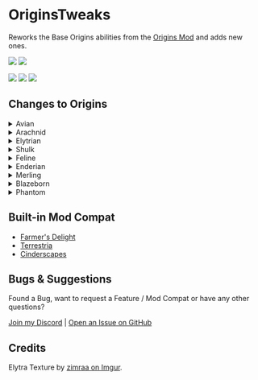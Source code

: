 # OriginsTweaks

Reworks the Base Origins abilities from the [Origins Mod](https://modrinth.com/mod/origins) and adds new ones.

<a href="https://modrinth.com/mod/originstweaks"><img src="https://img.shields.io/badge/Available_on-Modrinth-%2300AF5C?logo=modrinth&logoColor=%2300AF5C"></a>
<a href="https://github.com/ChromexUnderscore/OriginsTweaks"><img src="https://img.shields.io/badge/Available_on-GitHub-%23181717?logo=github&logoColor=%23181717"></a>

<img src=https://img.shields.io/badge/Requires-gray>
<a href="https://modrinth.com/mod/origins"><img src="https://img.shields.io/badge/Origins-lightblue"></a>
<a href="https://modrinth.com/mod/pehkui"><img src="https://img.shields.io/badge/Pehkui-lightgray"></a>

## Changes to Origins

<details><summary>Avian</summary>

+ Slow falling can be toggled.
+ Avians can sense undead mobs within 16 blocks distance and deal more damage to them in melee combat.
+ Spectral Arrows deal increased damage when shot by an Avian.

</details>

<details><summary>Arachnid</summary>

+ The Arachnid has a webshot ability.
  + The webshot is fired using the Primary Key.
  + Hitting terrain grapples towards it.
  + Hitting entities catches it in cobweb.
    + Catching entities in cobweb has a longer cooldown than grappling.
    + This replaces the webbing in melee combat.
+ Arachnids are shorter and can fit into 1-block gaps when sneaking.
+ Climbing no longer slows down mining speed.
+ Fall damage is only taken after a fall greater than 30 Blocks.
+ Arachnids can craft 9 strings into cobweb and cobweb back into 9 string.
+ Cobwebs can be broken per hand and always return a cobweb item.

</details>

<details><summary>Elytrian</summary>

+ The Elytra has a custom texture exclusive to Elytrians. The Elytra Texture was made by [zimraa on Imgur](https://imgur.com/gallery/lROFn).
+ Pressing the Primary Key while grounded will launch them to the sky.
+ Pressing the Primary Key while gliding flaps their wings, useful to maintain altitude.
+ Elytrians have limited stamina used for gliding, flapping and launching.
+ Heavy Armor weakens effects of the Launch power and the Wing Flap power and costs more stamina.

</details>

<details><summary>Shulk</summary>

+ Shulks can throw shulker bullets on a cooldown.
+ They gain defense when closing their shells (sneak for a while).
+ Closed shells will be destroyed upon taking damage and need to be closed again.

</details>

<details><summary>Feline</summary>

+ The Feline can break Stone 50% slower when not under the effect of strength or using a pickaxe with efficiency III or higher. Some tough stone variants can't be broken without strength or efficiency.
+ Claws deal stone-sword-level damage, but need to be resharpened using logs, wool or carpet.
+ Prey can be sensed by felines, and their meat is more nourishing.
+ Night Vision is togglable.

</details>

<details><summary>Enderian</summary>

+ Height, eye height and reach are increased.
+ Enderians are able to set a teleportation point to travel back to.
+ They can dodge any Projectile on a cooldown when sneaking.
+ Teleporting grants a 5 second invincibility widow against suffocation.

</details> 

<details><summary>Merling</summary>

+ Merlings can craft tridents.
+ Projectile and Melee attacks with Tridents deal more damage if the Merling is underwater.
+ Merlings can dash underwater while swimming on a cooldown.
+ They can also summon a raincloud to keep them hydrated for some time.

</details>

<details><summary>Blazeborn</summary>

+ Burning Wrath has been reworked.
  + Pressing the Primary Key catches the Blazeborn on Fire.
  + Can hover for a short while on fire.
  + Can light Campfires, Fuel Furnei and Brewing stands when on fire.
+ Blazeborns can shoot 3 Fireballs on a Cooldown.

</details>

<details><summary>Phantom</summary>

+ Golden items and blocks have negative effects on phantoms.
  + Can't eat golden food.
  + Can't wear golden Armor.
  + Golden blocks inflicts the weakness effect.
  + Can't phase through pure golden blocks.
+ Phantoms can highlight any entity in a 32 block radius for 10 seconds.

</details>

## Built-in Mod Compat

+ [Farmer's Delight](https://modrinth.com/mod/farmers-delight-fabric)
+ [Terrestria](https://modrinth.com/mod/terrestria)
+ [Cinderscapes](https://modrinth.com/mod/cinderscapes)

## Bugs & Suggestions

Found a Bug, want to request a Feature / Mod Compat or have any other questions?

[Join my Discord](https://discord.gg/Su7tqDmUTu) | [Open an Issue on GitHub](https://github.com/ChromexUnderscore/OriginsTweaks/issues)

## Credits

Elytra Texture by [zimraa on Imgur](https://imgur.com/gallery/lROFn).
